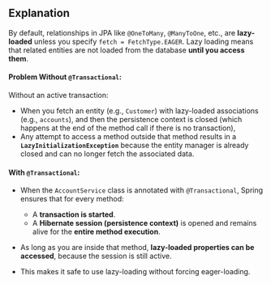 ## Explanation

By default, relationships in JPA like `@OneToMany`, `@ManyToOne`, etc., are **lazy-loaded** unless you specify `fetch = FetchType.EAGER`. Lazy loading means that related entities are not loaded from the database **until you access them**.

#### Problem Without `@Transactional`:

Without an active transaction:

- When you fetch an entity (e.g., `Customer`) with lazy-loaded associations (e.g., `accounts`), and then the persistence context is closed (which happens at the end of the method call if there is no transaction),
- Any attempt to access a method outside that method results in a **`LazyInitializationException`** because the entity manager is already closed and can no longer fetch the associated data.

#### With `@Transactional`:

- When the `AccountService` class is annotated with `@Transactional`, Spring ensures that for every method:

  - A **transaction is started**.
  - A **Hibernate session (persistence context)** is opened and remains alive for the **entire method execution**.

- As long as you are inside that method, **lazy-loaded properties can be accessed**, because the session is still active.
- This makes it safe to use lazy-loading without forcing eager-loading.
